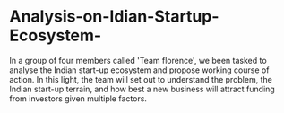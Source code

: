 # Analysis-on-Idian-Startup-Ecosystem-
In a group of four members called 'Team florence', we been tasked to analyse the Indian start-up ecosystem and propose working course of action. In this light, the team will set out to understand the problem, the Indian start-up terrain, and how best a new business will attract funding from investors given multiple factors.
